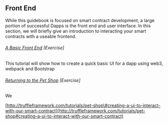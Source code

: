 ## Front End

While this guidebook is focused on smart contract development, a large portion of successful Dapps is the front end and user interface.  In this section, we will briefly give an introduction to interacting your smart contracts with a useable frontend. 

###### [A Basic Front End](https://www.gitbook.com/book/sunnya97/a-beginner-s-guide-to-ethereum-and-dapp-developme/edit#) \[Exercise\]

This tutorial will show how to create a quick basic UI for a dapp using web3, webpack and Bootstrap

###### [Returning to the Pet Shop](http://truffleframework.com/tutorials/pet-shop#creating-a-ui-to-interact-with-our-smart-contract) \[Exercise\]

We 



[http://truffleframework.com/tutorials/pet-shop\#creating-a-ui-to-interact-with-our-smart-contract](http://truffleframework.com/tutorials/pet-shop#creating-a-ui-to-interact-with-our-smart-contract)

